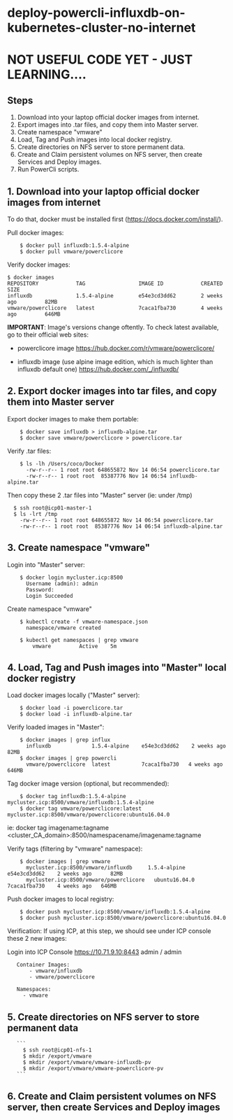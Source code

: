 # deploy-powercli-influxdb-on-kubernetes-cluster-no-internet

# NOT USEFUL CODE YET - JUST LEARNING....

## Steps
1. Download into your laptop official docker images from internet.
2. Export images into .tar files, and copy them into Master server.
3. Create namespace "vmware"
4. Load, Tag and Push images into local docker registry.
5. Create directories on NFS server to store permanent data.
6. Create and Claim persistent volumes on NFS server, then create Services and Deploy images.
7. Run PowerCli scripts.



## 1. Download into your laptop official docker images from internet
To do that, docker must be installed first (https://docs.docker.com/install/).

Pull docker images:
```
    $ docker pull influxdb:1.5.4-alpine
    $ docker pull vmware/powerclicore
```

Verify docker images:
```
$ docker images
REPOSITORY            TAG                 IMAGE ID            CREATED             SIZE
influxdb              1.5.4-alpine        e54e3cd3dd62        2 weeks ago         82MB
vmware/powerclicore   latest              7caca1fba730        4 weeks ago         646MB
```

**IMPORTANT**:
Image's versions change oftently. To check latest available, go to their official web sites:

- powerclicore image
https://hub.docker.com/r/vmware/powerclicore/

- influxdb image (use alpine image edition, which is much lighter than influxdb default one)
https://hub.docker.com/_/influxdb/



## 2. Export docker images into tar files, and copy them into Master server
Export docker images to make them portable:
```
    $ docker save influxdb > influxdb-alpine.tar
    $ docker save vmware/powerclicore > powerclicore.tar
```

Verify .tar files:
```
    $ ls -lh /Users/coco/Docker
      -rw-r--r-- 1 root root 648655872 Nov 14 06:54 powerclicore.tar
      -rw-r--r-- 1 root root  85387776 Nov 14 06:54 influxdb-alpine.tar
```

Then copy these 2 .tar files into "Master" server (ie: under /tmp)
```
  $ ssh root@icp01-master-1
  $ ls -lrt /tmp
    -rw-r--r-- 1 root root 648655872 Nov 14 06:54 powerclicore.tar
    -rw-r--r-- 1 root root  85387776 Nov 14 06:54 influxdb-alpine.tar
```


## 3. Create namespace "vmware"
Login into "Master" server:
```
    $ docker login mycluster.icp:8500
      Username (admin): admin
      Password:
      Login Succeeded
```

Create namespace "vmware"
```
    $ kubectl create -f vmware-namespace.json
      namespace/vmware created

    $ kubectl get namespaces | grep vmware
        vmware         Active    5m

```

## 4. Load, Tag and Push images into "Master" local docker registry

Load docker images locally ("Master" server):
```
    $ docker load -i powerclicore.tar
    $ docker load -i influxdb-alpine.tar
```

Verify loaded images in "Master":
```
    $ docker images | grep influx
      influxdb             1.5.4-alpine    e54e3cd3dd62    2 weeks ago    82MB
    $ docker images | grep powercli
      vmware/powerclicore  latest          7caca1fba730   4 weeks ago    646MB
```

Tag docker image version (optional, but recommended):
```
    $ docker tag influxdb:1.5.4-alpine mycluster.icp:8500/vmware/influxdb:1.5.4-alpine
    $ docker tag vmware/powerclicore:latest mycluster.icp:8500/vmware/powerclicore:ubuntu16.04.0
```
  ie: docker tag imagename:tagname <cluster_CA_domain>:8500/namespacename/imagename:tagname

Verify tags (filtering by "vmware" namespace):
```
    $ docker images | grep vmware
      mycluster.icp:8500/vmware/influxdb     1.5.4-alpine    e54e3cd3dd62    2 weeks ago      82MB
      mycluster.icp:8500/vmware/powerclicore   ubuntu16.04.0   7caca1fba730    4 weeks ago   646MB
```

Push docker images to local registry:
```
    $ docker push mycluster.icp:8500/vmware/influxdb:1.5.4-alpine
    $ docker push mycluster.icp:8500/vmware/powerclicore:ubuntu16.04.0
```

Verification:
If using ICP, at this step, we should see under ICP console these 2 new images:

  Login into ICP Console https://10.71.9.10:8443
  admin / admin

	   Container Images:
		   - vmware/influxdb
		   - vmware/powerclicore

	   Namespaces:
    	 - vmware



## 5. Create directories on NFS server to store permanent data
       ```
         $ ssh root@icp01-nfs-1
         $ mkdir /export/vmware
         $ mkdir /export/vmware/vmware-influxdb-pv
         $ mkdir /export/vmware/vmware-powerclicore-pv
       ```




## 6. Create and Claim persistent volumes on NFS server, then create Services and Deploy images
